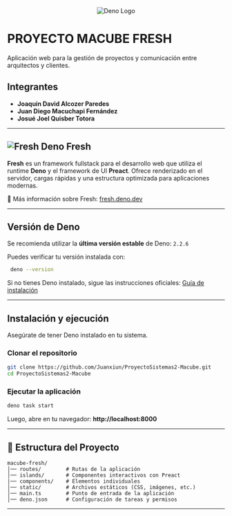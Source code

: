
<div align="center">
    <img src="https://upload.wikimedia.org/wikipedia/commons/thumb/e/e8/Deno_2021.svg/120px-Deno_2021.svg.png" alt="Deno Logo">
</div>

# PROYECTO MACUBE FRESH


Aplicación web para la gestión de proyectos y comunicación entre arquitectos y clientes.

## Integrantes

- **Joaquín David Alcozer Paredes**
- **Juan Diego Macuchapi Fernández**
- **Josué Joel Quisber Totora**

---

##  ![Fresh](https://fresh.deno.dev/logo.svg)   Deno Fresh 

**Fresh** es un framework fullstack para el desarrollo web que utiliza el runtime **Deno** y el framework de UI **Preact**. Ofrece renderizado en el servidor, cargas rápidas y una estructura optimizada para aplicaciones modernas.

🔗 Más información sobre Fresh: [fresh.deno.dev](https://fresh.deno.dev)

---

## Versión de Deno

Se recomienda utilizar la **última versión estable** de Deno: `2.2.6`

Puedes verificar tu versión instalada con:

```sh
 deno --version
```

Si no tienes Deno instalado, sigue las instrucciones oficiales:
[Guía de instalación](https://deno.land/manual/getting_started/installation)

---

## Instalación y ejecución

Asegúrate de tener Deno instalado en tu sistema.

### Clonar el repositorio
```sh
git clone https://github.com/Juanxiun/ProyectoSistemas2-Macube.git
cd ProyectoSistemas2-Macube
```

### Ejecutar la aplicación
```sh
deno task start
```

Luego, abre en tu navegador: **http://localhost:8000**

---

## 📂 Estructura del Proyecto

```
macube-fresh/
│── routes/        # Rutas de la aplicación
│── islands/       # Componentes interactivos con Preact
|── components/    # Elementos individuales 
│── static/        # Archivos estáticos (CSS, imágenes, etc.)
│── main.ts        # Punto de entrada de la aplicación
│── deno.json      # Configuración de tareas y permisos
```

---


